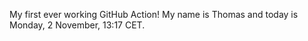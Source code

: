 My first ever working GitHub Action!
My name is Thomas and today is Monday, 2 November, 13:17 CET. 
